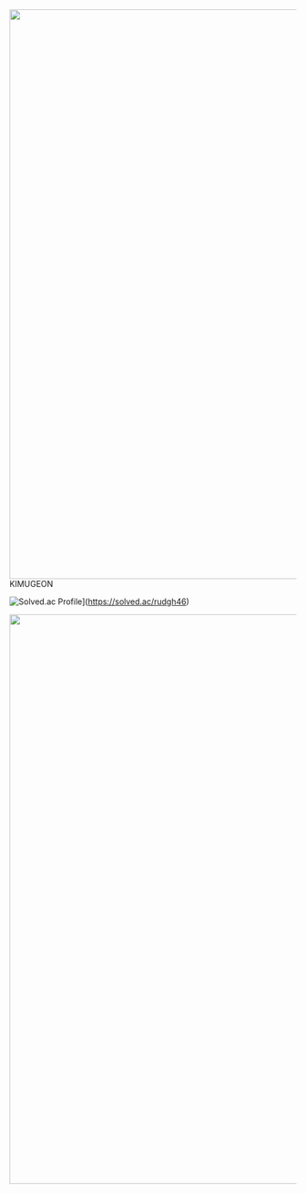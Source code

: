 <div><img src="https://user-images.githubusercontent.com/116149736/200574871-cf4ba89d-73f1-461e-adb7-7dd300720fff.jpg" width="1000"/>
KIMUGEON
  
![Solved.ac Profile](http://mazassumnida.wtf/api/mini/generate_badge?boj=rudgh46)](https://solved.ac/rudgh46)
<div><img src="https://user-images.githubusercontent.com/116149736/200578139-c971c35c-12fb-4f41-a730-db93e0301797.jpg" width="1000"/>
